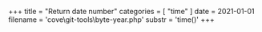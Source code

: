 +++
title = "Return date number"
categories = [ "time" ]
date = 2021-01-01
filename = 'cove\git-tools\byte-year.php'
substr = 'time()'
+++
